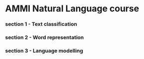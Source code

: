 #  AMMI Natural Language course 
### section 1 - Text classification
### section 2 - Word representation
### section 3 - Language modelling
